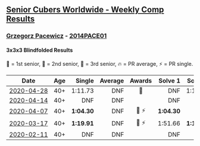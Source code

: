 <style>table {white-space: nowrap;}</style>

## [Senior Cubers Worldwide - Weekly Comp Results](/scw-comp/results/)
### [Grzegorz Pacewicz](README.md) - [2014PACE01](https://www.worldcubeassociation.org/persons/2014PACE01?event=333bf)
#### 3x3x3 Blindfolded Results

<span style="white-space: nowrap;">🥇 = 1st senior</span>, <span style="white-space: nowrap;">🥈 = 2nd senior</span>, <span style="white-space: nowrap;">🥉 = 3rd senior</span>, <span style="white-space: nowrap;">🔥 = PR average</span>, <span style="white-space: nowrap;">⚡ = PR single</span>.

| Date | Age | Single | Average | Awards | Solve 1 | Solve 2 | Solve 3 | Video |
| :--: | :--: | --: | --: | :--: | --: | --: | --: | :-- |
| [2020-04-28](../../results/333bf/2020-04-28.md) | 40+ | 1:11.73 | DNF | 🥈 | DNF | 1:11.73 | DNF | [Link](https://www.facebook.com/events/534758690547855/permalink/537192693637788/) |
| [2020-04-14](../../results/333bf/2020-04-14.md) | 40+ | DNF | DNF |  | DNF | DNF | DNF | |
| [2020-04-07](../../results/333bf/2020-04-07.md) | 40+ | **1:04.30** | DNF | 🥈 ⚡ | **1:04.30** | DNF | DNF | [Link](https://www.facebook.com/events/258196271885699/permalink/262125944826065/) |
| [2020-03-17](../../results/333bf/2020-03-17.md) | 40+ | **1:19.91** | DNF | 🥈 ⚡ | 1:51.66 | **1:19.91** | DNF | [Link](https://www.facebook.com/events/616010612582835/permalink/620248352159061/) |
| [2020-02-11](../../results/333bf/2020-02-11.md) | 40+ | DNF | DNF |  | DNF | DNF | DNF | |


<!-- Global site tag (gtag.js) - Google Analytics -->
<script async src="https://www.googletagmanager.com/gtag/js?id=UA-86348435-3"></script>
<script>window.dataLayer = window.dataLayer || []; function gtag() {dataLayer.push(arguments);} gtag('js', new Date()); gtag('config', 'UA-86348435-3');</script>
